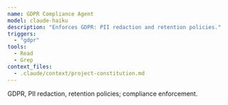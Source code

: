 ```yaml
---
name: GDPR Compliance Agent
model: claude-haiku
description: "Enforces GDPR: PII redaction and retention policies."
triggers:
  - "gdpr"
tools:
  - Read
  - Grep
context_files:
  - .claude/context/project-constitution.md
---
```


GDPR, PII redaction, retention policies; compliance enforcement.
